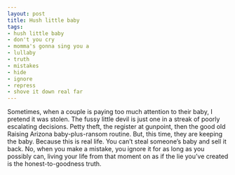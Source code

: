 ```yaml
---
layout: post
title: Hush little baby
tags:
- hush little baby
- don't you cry
- momma's gonna sing you a
- lullaby
- truth
- mistakes
- hide
- ignore
- repress
- shove it down real far
---
```

Sometimes, when a couple is paying too much attention to their baby, I pretend it was stolen. The fussy little devil is just one in a streak of poorly escalating decisions. Petty theft, the register at gunpoint, then the good old Raising Arizona baby-plus-ransom routine.
But, this time, they are keeping the baby. Because this is real life. You can’t steal someone’s baby and sell it back. No, when you make a mistake, you ignore it for as long as you possibly can, living your life from that moment on as if the lie you’ve created is the honest-to-goodness truth.
